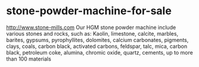 stone-powder-machine-for-sale
=============================

http://www.stone-mills.com            Our HGM stone powder machine include various stones and rocks, such as: Kaolin, limestone, calcite, marbles, barites, gypsums, pyrophyllites, dolomites, calcium carbonates, pigments, clays, coals, carbon black, activated carbons, feldspar, talc, mica, carbon black, petroleum coke, alumina, chromic oxide, quartz, cements, up to more than 100 materials     

